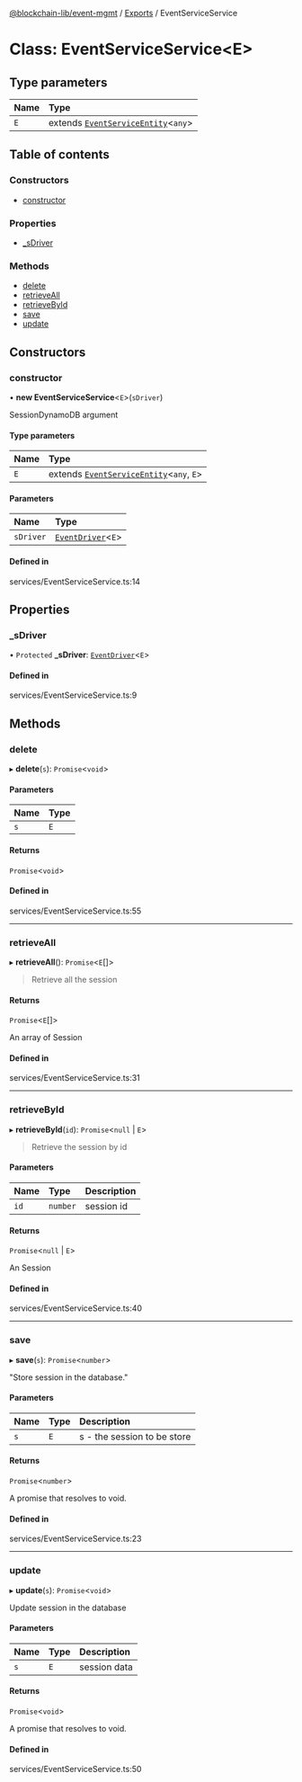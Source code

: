 [@blockchain-lib/event-mgmt](../README.md) / [Exports](../modules.md) / EventServiceService

# Class: EventServiceService<E\>

## Type parameters

| Name | Type |
| :------ | :------ |
| `E` | extends [`EventServiceEntity`](EventServiceEntity.md)<`any`\> |

## Table of contents

### Constructors

- [constructor](EventServiceService.md#constructor)

### Properties

- [\_sDriver](EventServiceService.md#_sdriver)

### Methods

- [delete](EventServiceService.md#delete)
- [retrieveAll](EventServiceService.md#retrieveall)
- [retrieveById](EventServiceService.md#retrievebyid)
- [save](EventServiceService.md#save)
- [update](EventServiceService.md#update)

## Constructors

### constructor

• **new EventServiceService**<`E`\>(`sDriver`)

SessionDynamoDB argument

#### Type parameters

| Name | Type |
| :------ | :------ |
| `E` | extends [`EventServiceEntity`](EventServiceEntity.md)<`any`, `E`\> |

#### Parameters

| Name | Type |
| :------ | :------ |
| `sDriver` | [`EventDriver`](../interfaces/EventDriver.md)<`E`\> |

#### Defined in

services/EventServiceService.ts:14

## Properties

### \_sDriver

• `Protected` **\_sDriver**: [`EventDriver`](../interfaces/EventDriver.md)<`E`\>

#### Defined in

services/EventServiceService.ts:9

## Methods

### delete

▸ **delete**(`s`): `Promise`<`void`\>

#### Parameters

| Name | Type |
| :------ | :------ |
| `s` | `E` |

#### Returns

`Promise`<`void`\>

#### Defined in

services/EventServiceService.ts:55

___

### retrieveAll

▸ **retrieveAll**(): `Promise`<`E`[]\>

> Retrieve all the session

#### Returns

`Promise`<`E`[]\>

An array of Session

#### Defined in

services/EventServiceService.ts:31

___

### retrieveById

▸ **retrieveById**(`id`): `Promise`<``null`` \| `E`\>

> Retrieve the session by id

#### Parameters

| Name | Type | Description |
| :------ | :------ | :------ |
| `id` | `number` | session id |

#### Returns

`Promise`<``null`` \| `E`\>

An Session

#### Defined in

services/EventServiceService.ts:40

___

### save

▸ **save**(`s`): `Promise`<`number`\>

"Store session in the database."

#### Parameters

| Name | Type | Description |
| :------ | :------ | :------ |
| `s` | `E` | s - the session to be store |

#### Returns

`Promise`<`number`\>

A promise that resolves to void.

#### Defined in

services/EventServiceService.ts:23

___

### update

▸ **update**(`s`): `Promise`<`void`\>

Update session in the database

#### Parameters

| Name | Type | Description |
| :------ | :------ | :------ |
| `s` | `E` | session data |

#### Returns

`Promise`<`void`\>

A promise that resolves to void.

#### Defined in

services/EventServiceService.ts:50
